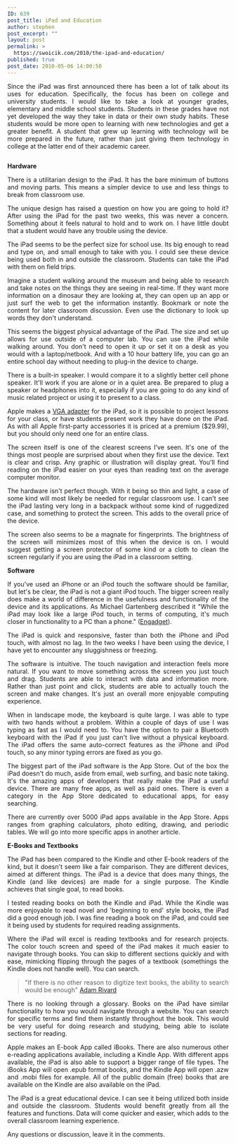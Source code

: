 ```yaml
---
ID: 639
post_title: iPad and Education
author: stephen
post_excerpt: ""
layout: post
permalink: >
  https://swoicik.com/2010/the-ipad-and-education/
published: true
post_date: 2010-05-06 14:00:50
---
```

<p style="text-align: justify;"><em></em><em></em>Since the iPad was first announced there has been a lot of talk about its uses for education. Specifically, the focus has been on college and university students. I would like to take a look at younger grades, elementary and middle school students. Students in these grades have not yet developed the way they take in data or their own study habits. These students would be more open to learning with new technologies and get a greater benefit. A student that grew up learning with technology will be more prepared in the future, rather than just giving them technology in college at the latter end of their academic career.</p>
<p style="text-align: center;"><img class="aligncenter size-full wp-image-643" title="apple_ipad_480" alt="" src="http://woicik.rivikhosting.com/files/2010/05/apple_ipad_480.jpg" /><!--more--><strong></strong></p>
<p style="text-align: justify;"><strong>Hardware</strong></p>
<p style="text-align: justify;"><strong></strong>There is a utilitarian design to the iPad. It has the bare minimum of buttons and moving parts. This means a simpler device to use and less things to break from classroom use.</p>
<p style="text-align: justify;">The unique design has raised a question on how you are going to hold it? After using the iPad for the past two weeks, this was never a concern. Something about it feels natural to hold and to work on. I have little doubt that a student would have any trouble using the device.</p>
<p style="text-align: justify;">The iPad seems to be the perfect size for school use. Its big enough to read and type on, and small enough to take with you. I could see these device being used both in and outside the classroom. Students can take the iPad with them on field trips.</p>
<p style="text-align: justify;">Imagine a student walking around the museum and being able to research and take notes on the things they are seeing in real-time. If they want more information on a dinosaur they are looking at, they can open up an app or just surf the web to get the information instantly. Bookmark or note the content for later classroom discussion. Even use the dictionary to look up words they don't understand.</p>
<p style="text-align: justify;">This seems the biggest physical advantage of the iPad. The size and set up allows for use outside of a computer lab. You can use the iPad while walking around. You don't need to open it up or set it on a desk as you would with a laptop/netbook. And with a 10 hour battery life, you can go an entire school day without needing to plug-in the device to charge.</p>
<p style="text-align: justify;">There is a built-in speaker. I would compare it to a slightly better cell phone speaker. It'll work if you are alone or in a quiet area. Be prepared to plug a speaker or headphones into it, especially if you are going to do any kind of music related project or using it to present to a class.</p>
<p style="text-align: justify;">Apple makes a <a href="http://store.apple.com/us/product/IPAD_VGA_ADP?mco=MTc0MjU1OTU" target="_blank">VGA adapter</a> for the iPad, so it is possible to project lessons for your class, or have students present work they have done on the iPad. As with all Apple first-party accessories it is priced at a premium ($29.99), but you should only need one for an entire class.</p>
<p style="text-align: justify;">The screen itself is one of the clearest screens I've seen. It's one of the things most people are surprised about when they first use the device. Text is clear and crisp. Any graphic or illustration will display great. You'll find reading on the iPad easier on your eyes than reading text on the average computer monitor.</p>
<p style="text-align: justify;">The hardware isn't perfect though. With it being so thin and light, a case of some kind will most likely be needed for regular classroom use. I can't see the iPad lasting very long in a backpack without some kind of ruggedized case, and something to protect the screen. This adds to the overall price of the device.</p>
<p style="text-align: justify;">The screen also seems to be a magnate for fingerprints. The brightness of the screen will minimizes most of this when the device is on. I would suggest getting a screen protector of some kind or a cloth to clean the screen regularly if you are using the iPad in a classroom setting.</p>
<p style="text-align: justify;"><strong>Software</strong></p>
<p style="text-align: justify;">If you've used an iPhone or an iPod touch the software should be familiar, but let's be clear, the iPad is not a giant iPod touch. The bigger screen really does make a world of difference in the usefulness and functionality of the device and its applications. As Michael Gartenberg described it "While the iPad may look like a large iPod touch, in terms of computing, it's much closer in functionality to a PC than a phone." (<a href="http://www.engadget.com/2010/04/03/entelligence-the-ipad-as-a-productivity-tool/" target="_blank">Engadget</a>).</p>
<p style="text-align: justify;">The iPad is quick and responsive, faster than both the iPhone and iPod touch, with almost no lag. In the two weeks I have been using the device, I have yet to encounter any sluggishness or freezing.</p>
<p style="text-align: justify;">The software is intuitive. The touch navigation and interaction feels more natural. If you want to move something across the screen you just touch and drag. Students are able to interact with data and information more. Rather than just point and click, students are able to actually touch the screen and make changes. It's just an overall more enjoyable computing experience.</p>
<p style="text-align: justify;">When in landscape mode, the keyboard is quite large. I was able to type with two hands without a problem. Within a couple of days of use I was typing as fast as I would need to. You have the option to pair a Bluetooth keyboard with the iPad if you just can't live without a physical keyboard. The iPad offers the same auto-correct features as the iPhone and iPod touch, so any minor typing errors are fixed as you go.</p>
<p style="text-align: justify;">The biggest part of the iPad software is the App Store. Out of the box the iPad doesn't do much, aside from email, web surfing, and basic note taking. It's the amazing apps of developers that really make the iPad a useful device. There are many free apps, as well as paid ones. There is even a category in the App Store dedicated to educational apps, for easy searching.</p>
<p style="text-align: justify;">There are currently over 5000 iPad apps available in the App Store. Apps ranges from graphing calculators, photo editing, drawing, and periodic tables. We will go into more specific apps in another article.</p>
<p style="text-align: justify;"><strong>E-Books and Textbooks</strong></p>
<p style="text-align: justify;"><strong></strong>The iPad has been compared to the Kindle and other E-book readers of the kind, but it doesn't seem like a fair comparison. They are different devices, aimed at different things. The iPad is a device that does many things, the Kindle (and like devices) are made for a single purpose. The Kindle achieves that single goal, to read books.</p>
<p style="text-align: justify;">I tested reading books on both the Kindle and iPad. While the Kindle was more enjoyable to read novel and 'beginning to end' style books, the iPad did a good enough job. I was fine reading a book on the iPad, and could see it being used by students for required reading assignments.</p>
<p style="text-align: justify;">Where the iPad will excel is reading textbooks and for research projects. The color touch screen and speed of the iPad makes it much easier to navigate through books. You can skip to different sections quickly and with ease, mimicking flipping through the pages of a textbook (somethings the Kindle does not handle well). You can search.</p>

<blockquote style="text-align: justify;">"If there is no other reason to digitize text books, the ability to search would be enough" <a href="http://www.adamrivard.com/" target="_blank">Adam Rivard</a></blockquote>
<p style="text-align: justify;">There is no looking through a glossary. Books on the iPad have similar functionality to how you would navigate through a website. You can search for specific terms and find them instantly throughout the book. This would be very useful for doing research and studying, being able to isolate sections for reading.</p>
<p style="text-align: justify;">Apple makes an E-book App called iBooks. There are also numerous other e-reading applications available, including a Kindle App. With different apps available, the iPad is also able to support a bigger range of file types. The iBooks App will open .epub format books, and the Kindle App will open .azw and .mobi files for example. All of the public domain (free) books that are available on the Kindle are also available on the iPad.</p>
<p style="text-align: justify;">The iPad is a great educational device. I can see it being utilized both inside and outside the classroom. Students would benefit greatly from all the features and functions. Data will come quicker and easier, which adds to the overall classroom learning experience.</p>
<p style="text-align: justify;">Any questions or discussion, leave it in the comments.</p>